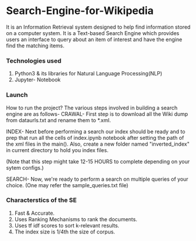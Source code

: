 # Search-Engine-for-Wikipedia
It is an Information Retrieval system designed to help find information stored on a computer system. It is a Text-based Search Engine which provides users an interface to query about an item of interest and have the engine find the matching items.
### Technologies used
1) Python3 & its libraries for Natural Language Processing(NLP)
2) Jupyter- Notebook
### Launch
How to run the project? 
The various steps involved in building a search engine are as follows- 
CRAWAL- First step is to download all the Wiki dump from dataurls.txt and rename them to *.xml. 

INDEX- Next before performing a search our index should be ready and to prep that run all the cells of index.ipynb notebook after setting the path of the xml files in the main(). Also, create a new folder named "inverted_index" in current directory to hold you index files.

(Note that this step might take 12-15 HOURS to complete depending on your sytem configs.)

SEARCH- Now, we're ready to perform a search on multiple queries of your choice. (One may refer the sample_queries.txt file)
### Characterstics of the SE
1) Fast & Accurate.
2) Uses Ranking Mechanisms to rank the documents.
3) Uses tf idf scores to sort k-relevant results.
4) The index size is 1/4th the size of corpus.
